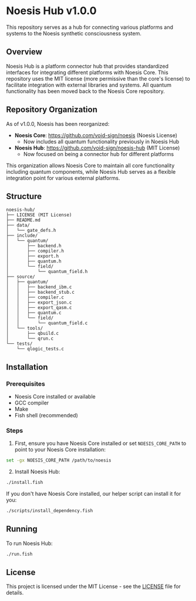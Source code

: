 # Noesis Hub v1.0.0

This repository serves as a hub for connecting various platforms and systems to the Noesis synthetic consciousness system.

## Overview

Noesis Hub is a platform connector hub that provides standardized interfaces for integrating different platforms with Noesis Core. This repository uses the MIT license (more permissive than the core's license) to facilitate integration with external libraries and systems. All quantum functionality has been moved back to the Noesis Core repository.

## Repository Organization

As of v1.0.0, Noesis has been reorganized:
- **Noesis Core**: https://github.com/void-sign/noesis (Noesis License)
  - Now includes all quantum functionality previously in Noesis Hub
- **Noesis Hub**: https://github.com/void-sign/noesis-hub (MIT License)
  - Now focused on being a connector hub for different platforms

This organization allows Noesis Core to maintain all core functionality including quantum components, while Noesis Hub serves as a flexible integration point for various external platforms.

## Structure

```
noesis-hub/
├── LICENSE (MIT License)
├── README.md
├── data/
│   └── gate_defs.h
├── include/
│   └── quantum/
│       ├── backend.h
│       ├── compiler.h
│       ├── export.h
│       ├── quantum.h
│       └── field/
│           └── quantum_field.h
├── source/
│   ├── quantum/
│   │   ├── backend_ibm.c
│   │   ├── backend_stub.c
│   │   ├── compiler.c
│   │   ├── export_json.c
│   │   ├── export_qasm.c
│   │   ├── quantum.c
│   │   └── field/
│   │       └── quantum_field.c
│   └── tools/
│       ├── qbuild.c
│       └── qrun.c
└── tests/
    └── qlogic_tests.c
```

## Installation

### Prerequisites

- Noesis Core installed or available
- GCC compiler
- Make
- Fish shell (recommended)

### Steps

1. First, ensure you have Noesis Core installed or set `NOESIS_CORE_PATH` to point to your Noesis Core installation:

```bash
set -gx NOESIS_CORE_PATH /path/to/noesis
```

2. Install Noesis Hub:

```bash
./install.fish
```

If you don't have Noesis Core installed, our helper script can install it for you:

```bash
./scripts/install_dependency.fish
```

## Running

To run Noesis Hub:

```bash
./run.fish
```

## License

This project is licensed under the MIT License - see the [LICENSE](LICENSE) file for details.
